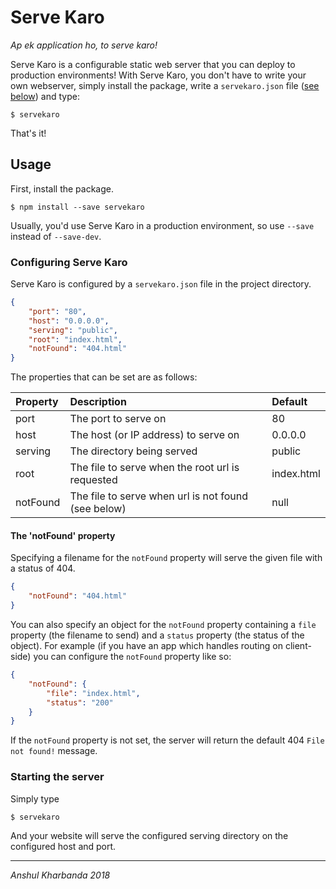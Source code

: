 # Serve Karo

_Ap ek application ho, to serve karo!_

Serve Karo is a configurable static web server that you can deploy to production environments! With Serve Karo, you don't have to write your own webserver, simply install the package, write a `servekaro.json` file ([see below](###configuring-the-serve-karo)) and type:

    $ servekaro

That's it!

## Usage

First, install the package.

    $ npm install --save servekaro

Usually, you'd use Serve Karo in a production environment, so use `--save` instead of `--save-dev`.

### Configuring Serve Karo

Serve Karo is configured by a `servekaro.json` file in the project directory.

```json
{
    "port": "80",
    "host": "0.0.0.0",
    "serving": "public",
    "root": "index.html",
    "notFound": "404.html"
}
```

The properties that can be set are as follows:

| Property | Description                                         | Default    |
|:---------|:----------------------------------------------------|:-----------|
| port     | The port to serve on                                | 80         |
| host     | The host (or IP address) to serve on                | 0.0.0.0    |
| serving  | The directory being served                          | public     |
| root     | The file to serve when the root url is requested    | index.html |
| notFound | The file to serve when url is not found (see below) | null       |

#### The 'notFound' property

Specifying a filename for the `notFound` property will serve the given file with a status of 404.

```json
{
    "notFound": "404.html"
}
```

You can also specify an object for the `notFound` property containing a `file` property (the filename to send) and a `status` property (the status of the object). For example (if you have an app which handles routing on client-side) you can configure the `notFound` property like so:

```json
{
    "notFound": {
        "file": "index.html",
        "status": "200"
    }
}
```

If the `notFound` property is not set, the server will return the default 404 `File not found!` message.

### Starting the server

Simply type

    $ servekaro

And your website will serve the configured serving directory on the configured host and port.

--------------------------------------------------------------------------------

_Anshul Kharbanda 2018_
